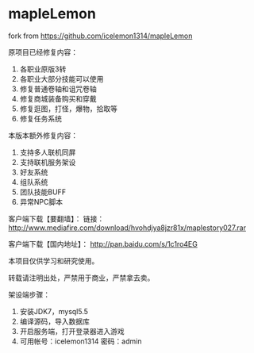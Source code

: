 # mapleLemon
fork from https://github.com/icelemon1314/mapleLemon

原项目已经修复内容：

1. 各职业原版3转
2. 各职业大部分技能可以使用
3. 修复普通卷轴和诅咒卷轴
4. 修复商城装备购买和穿戴
5. 修复逛图，打怪，爆物，拾取等
6. 修复任务系统

本版本额外修复内容：
1. 支持多人联机同屏
2. 支持联机服务架设
3. 好友系统
4. 组队系统
5. 团队技能BUFF
6. 异常NPC脚本

客户端下载【要翻墙】：
链接：http://www.mediafire.com/download/hvohdjya8jzr81x/maplestory027.rar

客户端下载【国内地址】：
http://pan.baidu.com/s/1c1ro4EG

本项目仅供学习和研究使用。

转载请注明出处，严禁用于商业，严禁拿去卖。

架设端步骤：

1. 安装JDK7，mysql5.5
2. 编译源码，导入数据库
3. 开启服务端，打开登录器进入游戏
4. 可用帐号：icelemon1314 密码：admin
